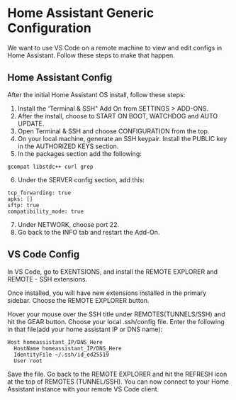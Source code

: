 # Home Assistant Generic Configuration

We want to use VS Code on a remote machine to view and edit configs in Home Assistant.  Follow these steps to make that happen.

## Home Assistant Config
After the initial Home Assistant OS install, follow these steps:

1.  Install the 'Terminal & SSH" Add On from SETTINGS > ADD-ONS.
2.  After the install, choose to START ON BOOT, WATCHDOG and AUTO UPDATE.
3.  Open Terminal & SSH and choose CONFIGURATION from the top.
4.  On your local machine, generate an SSH keypair.  Install the PUBLIC key in the AUTHORIZED KEYS section.
5.  In the packages section add the following:

```console
gcompat libstdc++ curl grep
```
6.  Under the SERVER config section, add this:

```console
tcp_forwarding: true
apks: []
sftp: true
compatibility_mode: true
```
7.  Under NETWORK, choose port 22.
8.  Go back to the INFO tab and restart the Add-On.

## VS Code Config

In VS Code, go to EXENTSIONS, and install the REMOTE EXPLORER and REMOTE - SSH extensions.

Once installed, you will have new extensions installed in the primary sidebar.  Choose the REMOTE EXPLORER button.

Hover your mouse over the SSH title under REMOTES(TUNNELS/SSH) and hit the GEAR button.  Choose your local .ssh/config file.  Enter the following in that file(add your home assistant IP or DNS name):

```console
Host homeassistant_IP/DNS_Here
  HostName homeassistant_IP/DNS_Here
  IdentityFile ~/.ssh/id_ed25519
  User root
```

Save the file.  Go back to the REMOTE EXPLORER and hit the REFRESH icon at the top of REMOTES (TUNNEL/SSH).  You can now connect to your Home Assistant instance with your remote VS Code client.